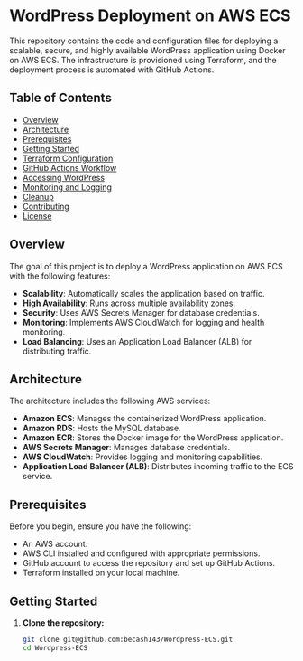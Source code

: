 # WordPress Deployment on AWS ECS

This repository contains the code and configuration files for deploying a scalable, secure, and highly available WordPress application using Docker on AWS ECS. The infrastructure is provisioned using Terraform, and the deployment process is automated with GitHub Actions.

## Table of Contents

- [Overview](#overview)
- [Architecture](#architecture)
- [Prerequisites](#prerequisites)
- [Getting Started](#getting-started)
- [Terraform Configuration](#terraform-configuration)
- [GitHub Actions Workflow](#github-actions-workflow)
- [Accessing WordPress](#accessing-wordpress)
- [Monitoring and Logging](#monitoring-and-logging)
- [Cleanup](#cleanup)
- [Contributing](#contributing)
- [License](#license)

## Overview

The goal of this project is to deploy a WordPress application on AWS ECS with the following features:

- **Scalability**: Automatically scales the application based on traffic.
- **High Availability**: Runs across multiple availability zones.
- **Security**: Uses AWS Secrets Manager for database credentials.
- **Monitoring**: Implements AWS CloudWatch for logging and health monitoring.
- **Load Balancing**: Uses an Application Load Balancer (ALB) for distributing traffic.

## Architecture

The architecture includes the following AWS services:

- **Amazon ECS**: Manages the containerized WordPress application.
- **Amazon RDS**: Hosts the MySQL database.
- **Amazon ECR**: Stores the Docker image for the WordPress application.
- **AWS Secrets Manager**: Manages database credentials.
- **AWS CloudWatch**: Provides logging and monitoring capabilities.
- **Application Load Balancer (ALB)**: Distributes incoming traffic to the ECS service.

## Prerequisites

Before you begin, ensure you have the following:

- An AWS account.
- AWS CLI installed and configured with appropriate permissions.
- GitHub account to access the repository and set up GitHub Actions.
- Terraform installed on your local machine.

## Getting Started

1. **Clone the repository:**

   ```bash
   git clone git@github.com:becash143/Wordpress-ECS.git
   cd Wordpress-ECS
